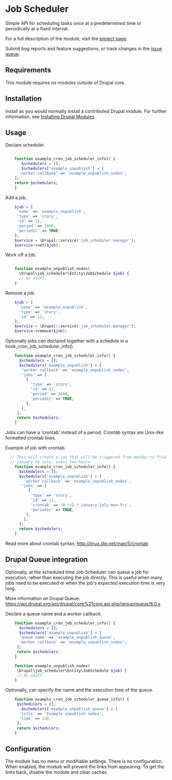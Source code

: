 # Job Scheduler

Simple API for scheduling tasks once at a predetermined time or periodically at
a fixed interval.

For a full description of the module, visit the
[project page](https://www.drupal.org/project/job_scheduler).

Submit bug reports and feature suggestions, or track changes in the
[issue queue](https://www.drupal.org/project/issues/job_scheduler).


## Requirements

This module requires no modules outside of Drupal core.


## Installation

Install as you would normally install a contributed Drupal module. For further
information, see
[Installing Drupal Modules](https://www.drupal.org/docs/extending-drupal/installing-drupal-modules).


## Usage

Declare scheduler.
```php

    function example_cron_job_scheduler_info() {
       $schedulers = [];
       $schedulers['example_unpublish'] = [
      'worker callback' => 'example_unpublish_nodes',
    ];
    return $schedulers;
    }

```
Add a job.

```php
    $job = [
     'name' => 'example_unpublish',
     'type' => 'story',
     'id' => 12,
     'period' => 3600,
     'periodic' => TRUE,
    ];
    $service = \Drupal::service('job_scheduler.manager');
    $service->set($job);
```

Work off a job.
```php

    function example_unpublish_nodes(
      \Drupal\job_scheduler\Entity\JobSchedule $job) {
      // Do stuff.
    }
```

Remove a job.

```php
    $job = [
      'name' => 'example_unpublish',
      'type' => 'story',
      'id' => 12,
    ];
    $service = \Drupal::service('job_scheduler.manager');
    $service->remove($job);
```

Optionally jobs can declared together with a schedule in a
hook_cron_job_scheduler_info().

```php
    function example_cron_job_scheduler_info() {
      $schedulers = [];
      $schedulers['example_unpublish'] = [
       'worker callback' => 'example_unpublish_nodes',
       'jobs' => [
         [
           'type' => 'story',
           'id' => 12,
           'period' => 3600,
           'periodic' => TRUE,
         ],
       ],
     ];
     return $schedulers;
    }
```

Jobs can have a 'crontab' instead of a period. Crontab syntax are Unix-like
formatted crontab lines.

Example of job with crontab.

```php
  // This will create a job that will be triggered from monday to friday, from
  // january to july, every two hours.
    function example_cron_job_scheduler_info() {
      $schedulers = [];
      $schedulers['example_unpublish'] = [
        'worker callback' => 'example_unpublish_nodes',
       'jobs' => [
          [
           'type' => 'story',
           'id' => 12,
           'crontab' => '0 */2 * january-july mon-fri',
           'periodic' => TRUE,
         ],
        ],
      ];
      return $schedulers;
    }
```

Read more about crontab syntax, <http://linux.die.net/man/5/crontab>


## Drupal Queue integration

Optionally, at the scheduled time Job Scheduler can queue a job for execution,
rather than executing the job directly. This is useful when many jobs need to
be executed or when the job's expected execution time is very long.

More information on Drupal Queue: <https://api.drupal.org/api/drupal/core%21core.api.php/group/queue/8.0.x>

Declare a queue name and a worker callback.

```php
    function example_cron_job_scheduler_info() {
      $schedulers = [];
      $schedulers['example_unpublish'] = [
      'queue name' => 'example_unpublish_queue',
      'worker callback' => 'example_unpublish_nodes',
     ];
     return $schedulers;
    }

    function example_unpublish_nodes(
     \Drupal\job_scheduler\Entity\JobSchedule $job) {
     // Do stuff.
    }
```

Optionally, can specify the name and the execution time of the queue.

```php
    function example_cron_job_scheduler_queue_info() {
     $schedulers = [];
       $schedulers['example_unpublish_queue'] = [
      'title' => 'Example unpublish nodes',
      'time' => 120,
     ];
     return $schedulers;
    }

```

## Configuration

The module has no menu or modifiable settings. There is no configuration. When
enabled, the module will prevent the links from appearing. To get the links
back, disable the module and clear caches.

